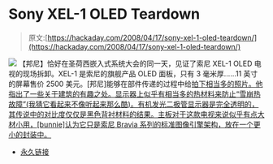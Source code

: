 # Sony XEL-1 OLED Teardown

> 原文:[https://hackaday.com/2008/04/17/sony-xel-1-oled-teardown/](https://hackaday.com/2008/04/17/sony-xel-1-oled-teardown/)

![](../Images/2b1f2842ae8300ad0bde989c7156aa41.png)
【邦尼】恰好在圣荷西嵌入式系统大会的同一天，见证了索尼 XEL-1 OLED 电视的现场拆卸。XEL-1 是索尼的旗舰产品 OLED 面板，只有 3 毫米厚……11 英寸的屏幕售价 2500 美元。[邦尼]能够在部件传递的过程中给[拍下相当多的照片。他指出了一些关于建筑的有趣之处。显示器上似乎有相当多的热材料来防止“雪崩热故障”(我猜它看起来不像听起来那么酷)。有机发光二极管显示器是完全透明的，其传说中的对比度仅仅是黑色背衬材料的结果。主板对于这款电视来说似乎有点大材小用，[bunnie]认为它只是索尼 Bravia 系列的标准图像引擎架构，放在一个更小的封装中。](http://www.bunniestudios.com/blog/?p=243)

*   [永久链接](http://www.bunniestudios.com/blog/?p=243)